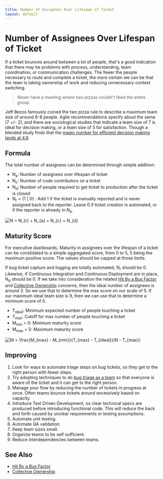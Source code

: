 ```yaml
---
title: Number of Assignees Over Lifespan of Ticket
layout: default
---
```

# Number of Assignees Over Lifespan of Ticket
If a ticket bounces around between a lot of people, that's a good indication that there may be problems with process, understanding, team coordination, or communication challenges. The fewer the people necessary to route and complete a ticket, the more certain we can be that the team is taking ownership of work and reducing unnecessary context switching.

> Never have a meeting where two pizzas couldn't feed the entire group.

Jeff Bezos famously coined the two pizza rule to describe a maximum team size of around 6-8 people. Agile recommendations specify about the same (7 +/- 2), and there are sociological studies that indicate a team size of 7 is ideal for decision making, or a team size of 5 for satisfaction. Though a blended study finds that the [magic number for efficient decision making lands at 4.6](https://sheilamargolis.com/2011/01/24/what-is-the-optimal-group-size-for-decision-making/).

## Formula
The total number of assignees can be determined through simple addition:
* N<sub>a</sub>: Number of assignees over lifespan of ticket
* N<sub>c</sub>: Number of code contributors on a ticket
* N<sub>d</sub>: Number of people required to get ticket to production after the ticket is closed
* N<sub>r</sub> = {1 | 0} : Add 1 if the ticket is manually reported and is never assigned back to the reporter. Leave 0 if ticket creation is automated, or if the reporter is already in N<sub>a</sub>.

<img src="https://latex.codecogs.com/gif.latex?N&space;=&space;N_{r}&space;&plus;&space;N_{a}&space;&plus;&space;N_{c}&space;&plus;&space;N_{d}" title="N = N_{r} + N_{a} + N_{c} + N_{d}" />

## Maturity Score
For executive dashboards, Maturity in assignees over the lifespan of a ticket can be conslidated to a simple aggregated score, from 0 to 5, 5 being the maximum positive score. The values should be capped at those limits.

If bug ticket capture and logging are totally automated, N<sub>r</sub> should be 0. Likewise, if Continuous Integration and Continuous Deployment are in place, N<sub>d</sub> should be 0. If we take into consideration the related [Hit By a Bus Factor](hit-by-a-bus-factor.md) and [Collective Ownership](collective-ownership.md) concerns, then the ideal number of assignees is around 3. So we use that to determine the max score on our scale of 5. If our maximum ideal team size is 9, then we can use that to determine a minimum score of 0.

* T<sub>ideal</sub>: Minimum expected number of people touching a ticket
* T<sub>max</sub>: Cutoff for max number of people touching a ticket
* M<sub>min</sub> = 0: Minimum maturity score
* M<sub>max</sub> = 5: Maximum maturity score

<img src="https://latex.codecogs.com/gif.latex?M&space;=&space;\frac{M_{max}&space;-&space;M_{min}}{T_{max}&space;-&space;T_{ideal}}(N&space;-&space;T_{max})" title="M = \frac{M_{max} - M_{min}}{T_{max} - T_{ideal}}(N - T_{max})" />

## Improving
1. Look for ways to automate triage steps on bug tickets, so they get to the right person with fewer steps.
2. Try adopting techniques to do [bug triage as a team](https://softwareengineering.stackexchange.com/questions/293339/when-to-have-bug-triage-meetings-in-scrum-process) so that everyone is aware of the ticket and it can get to the right person.
3. Manage your flow by reducing the number of tickets in progress at once. Often teams bounce tickets around excessively based on capacity.
4. Introduce Test Driven Development, so clear technical specs are produced before introducing functional code. This will reduce the back and forth caused by unclear requirements or testing assumptions.
5. Automate unit testing.
6. Automate QA validation.
7. Keep team sizes small.
8. Organize teams to be self sufficient.
9. Reduce interdependencies between teams.

## See Also
* [Hit By a Bus Factor](hit-by-a-bus-factor.md)
* [Collective Ownership](collective-ownership.md)